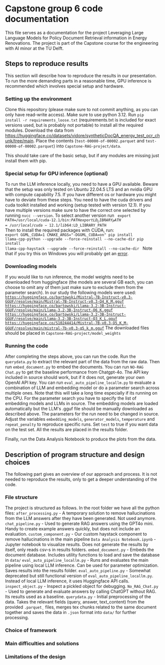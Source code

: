# Capstone group 6 code documentation
This file serves as a documentation for the project Leveraging Large Language Models for Policy Document Retrieval information in Energy Renovations. The project is part of the Capstone course for the engineering with AI minor at the TU Delft.
## Steps to reproduce results
This section will describe how to reproduce the results in our presentation. To run the more demanding parts in a reasonable time, GPU inference is recommended which involves special setup and hardware. 
### Setting up the environment
Clone this repository (please make sure to not commit anything, as you can only have read-write access).
Make sure to use python 3.12. Run `pip install -r requirements_loose.txt` (requirements.txt is included for exact versions used, but is probably not portable) to install all the required modules.
Download the data from https://huggingface.co/datasets/vidore/syntheticDocQA_energy_test_ocr_chunk/tree/main. Place the contents (`test-00000-of-00002.parquet` and `test-00000-of-00002.parquet`) into `Capstone-RAG-project/data`.

This should take care of the basic setup, but if any modules are missing just install them with pip.
### Special setup for GPU inference (optional)
To run the LLM inference locally, you need to have a GPU available. Beware that the setup was only tested on Ubuntu 22.04.5 LTS and an nvidia GPU with compute capability 7.5. If you have different os or hardware you might have to deviate from these steps.
You need to have the cuda drivers and cuda toolkit installed and working (setup tested with version 12.1). If you have multiple versions make sure to have the correct one selected by running `nvcc --version`. To select another version run
<code>
export PATH=/usr/local/cuda-12.1/bin:$PATH
export LD_LIBRARY_PATH=/usr/local/cuda-12.1/lib64:$LD_LIBRARY_PATH
</code>
Then to install the required packages with CUDA, run:
<code>
export GGML_CUDA=1
CMAKE_ARGS="-DGGML_CUDA=on"
pip install llama-cpp-python --upgrade --force-reinstall --no-cache-dir
pip install llama-cpp-haystack --upgrade --force-reinstall --no-cache-dir
</code>
Note that if you try this on Windows you will probably get an [error](https://github.com/abetlen/llama-cpp-python/issues/721#issuecomment-1723892241).

### Downloading models
If you would like to run inference, the model weights need to be downloaded from huggingface (the models are several GB each, you can choose to omit any of them just make sure to exclude them from the parameter search). In our study the following models were used:
<code>https://huggingface.co/bartowski/Mistral-7B-Instruct-v0.3-GGUF/resolve/main/Mistral-7B-Instruct-v0.3-Q4_K_M.gguf
https://huggingface.co/bartowski/Llama-3.2-3B-Instruct-GGUF/resolve/main/Llama-3.2-3B-Instruct-Q6_K.gguf
https://huggingface.co/bartowski/Llama-3.2-3B-Instruct-GGUF/resolve/main/Llama-3.2-3B-Instruct-Q3_K_L.gguf
https://huggingface.co/S10244414/Mistral-7B-v0.3-Q5_K_M-GGUF/resolve/main/mistral-7b-v0.3-q5_k_m.gguf</code>
The downloaded files should be placed in `Capstone-RAG-project/model_weights`

### Running the code
After completing the steps above, you can run the code. Run the `querydata.py` to extract the relevant part of the data from the raw data. Then run `embed_document.py` to embed the documents.
You can run `NO-RAG Chat.py` to get the baseline performance from Chatgpt-4o. The API key included in source should work, but if it does not, generate your own OpenAI API key.
You can run `eval_auto_pipeline_locallm.py` to evaluate a combination of LLM and embedding model or do a parameter search across multiple ones. Note that this will take a long time especially if its running on the CPU. For the parameter search you have to specify the list of embedding models and LLMs in source. The embedding models are loaded automatically but the LLM's .gguf file should be manually downloaded as described above.
The parameters for the run need to be changed in source. Adjust the variables `embedding_models`, `generator_models`, `temperature` and `repeat_penalty` to reproduce specific runs. Set `test` to true if you want data on the test set. All the results are placed in the results folder.

Finally, run the Data Analysis Notebook to produce the plots from the data.
## Description of program structure and design choices
The following part gives an overview of our approach and process. It is not needed to reproduce the results, only to get a deeper understanding of the code.
### File structure
The project is structured as follows. In the root folder we have all the python files:
`after_processing.py` - A temporary solution to remove hallucinations from the LLM answers after they have been generated. Not used anymore.
`chat_pipeline.py` - Used to generate RAG answers using the GPT4o mini. Handy to create example answers quickly, but does not include an evaluation.
`custom_component.py` - Our custom haystack component to remove hallucinations in the main pipeline
`Data Analysis Notebook.ipynb` - Jupyter notebook to visualize results. Does not generate the results by itself, only reads csv-s in results folders.
`embed_document.py` - Embeds the document database. Includes utility functions to load and save the database in `data/`
`eval_auto_pipeline_locallm.py` - Runs and evaluates the main pipeline using local LLM inference. Can be used for parameter optimization. Saves results into the results folder.
`eval_auto_pipeline.py` - Somewhat deprecated but still functional version of `eval_auto_pipeline_locallm.py`. Instead of local LLM inference, it uses Huggingface API calls.
`inspect_object.py` - Inspect a pickled object for debugging.
`No_RAG_Chat.py` - Used to generate and evaluate answers by calling ChatGPT without RAG. Its results used as a baseline.
`querydata.py` - Initial preprocessing of the data. Takes the relevant fields (query, answer, text_content) from the provided `.parquet˛` files, merges tex chunks related to the same document together and saves the data in `.json` format into `data/` for further processing.
### Choice of framework

### Main difficulties and solutions
### Limitations of the design
